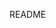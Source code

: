 <!-- computed-property-spacing -->
<!-- "space-in-parens" -->
<!-- "space-infix-ops" -->
  <!-- ConditionalExpression -->
  <!-- VariableDeclarator -->

<!-- better messages with data for: computed-property-spacing and space-in-parens -->

<!-- eslint src -->

README
